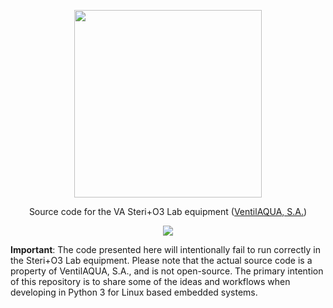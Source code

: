 <p align="center">
  <img src="http://josenunes.xyz/va-steri-lab/logo.svg" width="300px" />
</p>
<p align="center">
  Source code for the VA Steri+O3 Lab equipment (<a href="http://www.ventilaqua.com/EN/white/equipamentos">VentilAQUA, S.A.</a>)
</p>
<p align="center">
  <img src="http://josenunes.xyz/va-steri-lab/demo.gif" />
</p>

**Important**: The code presented here will intentionally fail to run correctly in the Steri+O3 Lab equipment. Please note that the actual source code is a property of VentilAQUA, S.A., and is not open-source. The primary intention of this repository is to share some of the ideas and workflows when developing in Python 3 for Linux based embedded systems.
